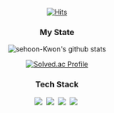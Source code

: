 <div align="center">

[![Hits](https://hits.seeyoufarm.com/api/count/incr/badge.svg?url=https%3A%2F%2Fgithub.com%2Fsehoon-Kwon&count_bg=%234DAEA7&title_bg=%23F6EFEF&icon=&icon_color=%23E7E7E7&title=hits&edge_flat=false)](https://hits.seeyoufarm.com)

  <h3>My State</h3>

  ![sehoon-Kwon's github stats](https://github-readme-stats.vercel.app/api?username=sehoon-Kwon&show_icons=true)
  
  
    
  [![Solved.ac Profile](http://mazassumnida.wtf/api/v2/generate_badge?boj=hhk6848)](https://solved.ac/hhk6848/)





<h3 align="center"> Tech Stack </h3>


<p align="center">
 <img src="https://img.shields.io/badge/Java-007396?style=flat-square&logo=Java&logoColor=white"/></a>&nbsp
  <img src="https://img.shields.io/badge/Python-3766AB?style=flat-square&logo=Python&logoColor=white"/></a>&nbsp 
  <img src="https://img.shields.io/badge/Javascript-ffb13b?style=flat-square&logo=javascript&logoColor=white"/></a>&nbsp 
  <img src="https://img.shields.io/badge/C-A8B9CC?style=flat-square&logo=C&logoColor=white"/></a>&nbsp 
  </div>

